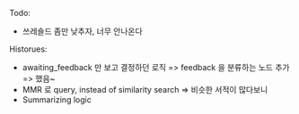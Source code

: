 Todo:

- 쓰레숄드 좀만 낮추자, 너무 안나온다


Historues:
- awaiting_feedback 만 보고 결정하던 로직 => feedback 을 분류하는 노드 추가 => 했음~
- MMR 로 query, instead of similarity search => 비슷한 서적이 많다보니
- Summarizing logic